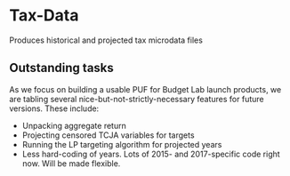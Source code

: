 # Tax-Data
Produces historical and projected tax microdata files 

## Outstanding tasks
As we focus on building a usable PUF for Budget Lab launch products, we are tabling several nice-but-not-strictly-necessary features for future versions. These include:  
- Unpacking aggregate return
- Projecting censored TCJA variables for targets
- Running the LP targeting algorithm for projected years
- Less hard-coding of years. Lots of 2015- and 2017-specific code right now. Will be made flexible. 
